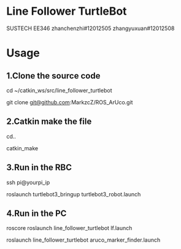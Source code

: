 # Line Follower TurtleBot
SUSTECH EE346 zhanchenzhi#12012505 zhangyuxuan#12012508

# Usage

## 1.Clone the source code
cd ~/catkin_ws/src/line_follower_turtlebot

git clone git@github.com:MarkzcZ/ROS_ArUco.git

## 2.Catkin make the file
cd..

catkin_make

## 3.Run in the RBC
ssh pi@yourpi_ip

roslaunch turtlebot3_bringup turtlebot3_robot.launch

## 4.Run in the PC
roscore
roslaunch line_follower_turtlebot lf.launch

roslaunch line_follower_turtlebot aruco_marker_finder.launch

